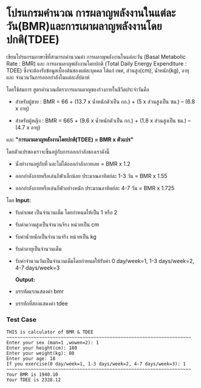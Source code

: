 # โปรแกรมคำนวณ การผลาญพลังงานในแต่ละวัน(BMR)และการเผาผลาญพลังงานโดยปกติ(TDEE)

เขียนโปรแกรมภาษาซีที่สามารถคำนวณค่า การผลาญพลังงานในแต่ละวัน (Basal Metabolic Rate : BMR) และ 
การเผาผลาญพลังงานโดยปกติ  (Total Daily Energy Expenditure : TDEE) ซึ่งจะต้องรับข้อมูลเบื้องต้นของแต่ละบุคคล
ได้แก่ เพศ, ส่วนสูง(cm), น้ำหนัก(kg), อายุ และ จำนวนวันการออกกำลังในแต่ละสัปดาห์

โดยใช้สมการ สูตรคำนวณอัตราการเผาผลาญของร่างกายในชีวิตประจำวันคือ

* สำหรับผู้ชาย : BMR = 66 + (13.7 x น้ำหนักตัวเป็น กก.) + (5 x ส่วนสูงเป็น ซม.) – (6.8 x อายุ)

* สำหรับผู้หญิง : BMR = 665 + (9.6 x น้ำหนักตัวเป็น กก.) + (1.8 x ส่วนสูงเป็น ซม.) – (4.7 x อายุ)


และ **"การเผาผลาญพลังงานโดยปกติ(TDEE) = BMR x ตัวแปร"**

โดยตัวแปรของเราจะขึ้นอยู่กับการออกกำลังของเราดังนี้

* นั่งทำงานอยู่กับที่ และไม่ได้ออกกำลังกายเลย = BMR x 1.2

* ออกกำลังกายหรือเล่นกีฬาเล็กน้อย ประมาณอาทิตย์ละ 1-3 วัน = BMR x 1.55

* ออกกำลังกายหรือเล่นกีฬาอย่างหนัก ประมาณอาทิตย์ละ 4-7 วัน = BMR x 1.725


โดย **Input:**

* รับค่าเพศ เป็นจำนวนเต็ม โดยกำหนดให้เป็น 1 หรือ 2
* รับค่าความสูงเป็นจำนวนจิรง หน่วยเป็น cm
* รับค่าน้ำหนักเป็นจำนวนจริง หน่วยเป็น kg
* รับค่าอายุเป็นจำนวนเต็ม
* รับค่าจำนวนวันเป็นจำนวนเต็มโดยกำหนดให้รับค่า 0 day/week=1, 1-3 days/week=2, 4-7 days/week=3

    **Output:**
 * บรรทัดแรกแสดงค่า bmr
 * บรรทักที่สองแสดงค่า tdee

### Test Case
```
THIS is calculator of BMR & TDEE
~~~~~~~~~~~~~~~~~~~~~~~~~~~~~~~~~~~~~~~~~~~~~~~~~~~~~~~~~~~~~~~~~~~~
Enter your sex (man=1 ,wowen=2): 1
Enter your height(cm): 180
Enter your weight(kg): 80
Enter your age: 18
If you exercise(0 day/week=1, 1-3 days/week=2, 4-7 days/week=3): 1
~~~~~~~~~~~~~~~~~~~~~~~~~~~~~~~~~~~~~~~~~~~~~~~~~~~~~~~~~~~~~~~~~~~~
Your BMR is 1940.10
Your TDEE is 2328.12
```
